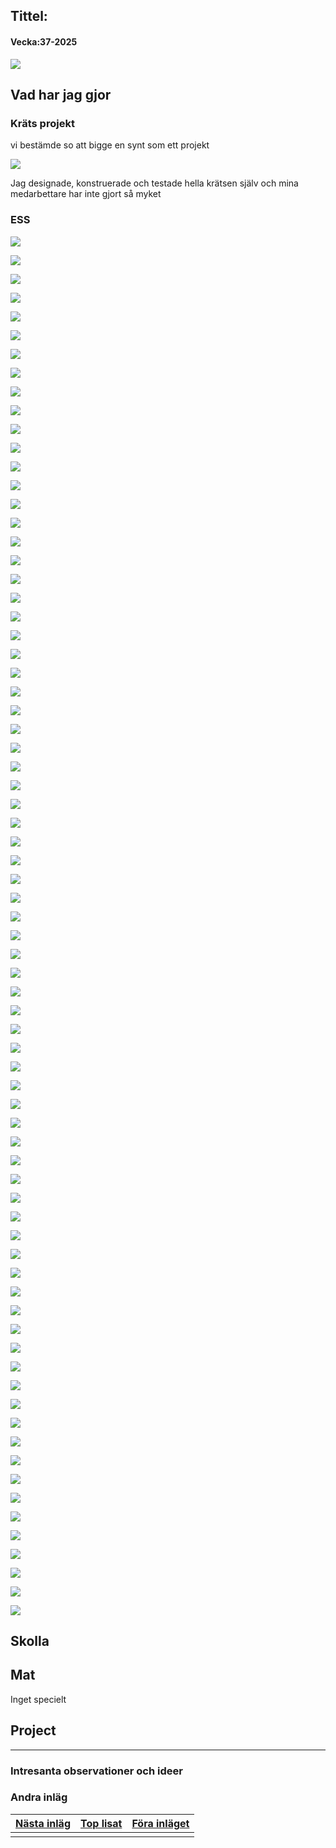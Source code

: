 ## Tittel:

#### Vecka:37-2025

![](37-25/20250921_215312_whats-something-u-would-add-to-gacha-life-2-if-u-could-v0-qxupdrqys40c1.webp)

## Vad har jag gjor

### Kräts projekt

vi bestämde so att bigge en synt som ett projekt

![](37-25/20250921_220722_PXL_20250914_095547383.webp)

Jag designade, konstruerade och testade hella krätsen själv och mina medarbettare har inte gjort så myket

### ESS

![](37-25/20250921_230049_PXL_20250920_092002347.MP.jpg)

![](37-25/20250921_230049_PXL_20250920_100901879.MP.jpg)

![](37-25/20250921_230049_PXL_20250920_100944766.MP.jpg)

![](37-25/20250921_230049_PXL_20250920_104333818.MP.jpg)

![](37-25/20250921_230049_PXL_20250920_092240771.MP.jpg)

![](37-25/20250921_230049_PXL_20250920_103158690.jpg)

![](37-25/20250921_230049_PXL_20250920_103132643.jpg)

![](37-25/20250921_230049_PXL_20250920_103151393.jpg)

![](37-25/20250921_230049_PXL_20250920_101459725.jpg)

![](37-25/20250921_230049_PXL_20250920_101304100.jpg)

![](37-25/20250921_230049_PXL_20250920_103137134.jpg)

![](37-25/20250921_230048_PXL_20250920_103918774.jpg)

![](37-25/20250921_230048_PXL_20250920_103347247.jpg)

![](37-25/20250921_230049_PXL_20250920_103713977.jpg)

![](37-25/20250921_230048_PXL_20250920_103719538.jpg)

![](37-25/20250921_230049_PXL_20250920_101314794.jpg)

![](37-25/20250921_230049_PXL_20250920_100951929.jpg)

![](37-25/20250921_230049_PXL_20250920_103628280.jpg)

![](37-25/20250921_230049_PXL_20250920_100444145.jpg)

![](37-25/20250921_230048_PXL_20250920_105353714.jpg)

![](37-25/20250921_230048_PXL_20250920_103825016.jpg)

![](37-25/20250921_230048_PXL_20250920_103721820.jpg)

![](37-25/20250921_230048_PXL_20250920_103643027.jpg)

![](37-25/20250921_230048_PXL_20250920_103637102.jpg)

![](37-25/20250921_230048_PXL_20250920_105800029.jpg)

![](37-25/20250921_230048_PXL_20250920_104643308.jpg)

![](37-25/20250921_230049_PXL_20250920_100457923.jpg)

![](37-25/20250921_230048_PXL_20250920_103645306.jpg)

![](37-25/20250921_230048_PXL_20250920_103254790.jpg)

![](37-25/20250921_230048_PXL_20250920_105326184.jpg)

![](37-25/20250921_230049_PXL_20250920_103533541.jpg)

![](37-25/20250921_230049_PXL_20250920_103154306.jpg)

![](37-25/20250921_230048_PXL_20250920_104845056.jpg)

![](37-25/20250921_230048_PXL_20250920_105348462.jpg)

![](37-25/20250921_230048_PXL_20250920_105529890.jpg)

![](37-25/20250921_230048_PXL_20250920_103700447.jpg)

![](37-25/20250921_230048_PXL_20250920_104733993.jpg)

![](37-25/20250921_230048_PXL_20250920_105445233.jpg)

![](37-25/20250921_230048_PXL_20250920_104640773.jpg)

![](37-25/20250921_230048_PXL_20250920_104639311.jpg)

![](37-25/20250921_230049_PXL_20250920_100945253.jpg)

![](37-25/20250921_230049_PXL_20250920_105654139.jpg)

![](37-25/20250921_230048_PXL_20250920_104811010.jpg)

![](37-25/20250921_230048_PXL_20250920_105513429.jpg)

![](37-25/20250921_230048_PXL_20250920_103555409.jpg)

![](37-25/20250921_230048_PXL_20250920_100937890.jpg)

![](37-25/20250921_230048_PXL_20250920_103515802.jpg)

![](37-25/20250921_230048_PXL_20250920_104835361.jpg)

![](37-25/20250921_230048_PXL_20250920_103538982.jpg)

![](37-25/20250921_230048_PXL_20250920_104759989.jpg)

![](37-25/20250921_230048_PXL_20250920_104824877.jpg)

![](37-25/20250921_230048_PXL_20250920_095529324.jpg)

![](37-25/20250921_230048_PXL_20250920_104315177.jpg)

![](37-25/20250921_230048_PXL_20250920_104147496.jpg)

![](37-25/20250921_230048_PXL_20250920_105517840.jpg)

![](37-25/20250921_230048_PXL_20250920_104740927.jpg)

![](37-25/20250921_230048_PXL_20250920_103141437.jpg)

![](37-25/20250921_230048_PXL_20250920_104856553.jpg)

![](37-25/20250921_230048_PXL_20250920_105407116.jpg)

![](37-25/20250921_230048_PXL_20250920_105916331.jpg)

![](37-25/20250921_230048_PXL_20250920_104859975.jpg)

![](37-25/20250921_230048_PXL_20250920_104831705.jpg)

![](37-25/20250921_230048_PXL_20250920_104548591.jpg)

![](37-25/20250921_230048_PXL_20250920_104322621.jpg)

![](37-25/20250921_230048_PXL_20250920_104839164.jpg)

![](37-25/20250921_230048_PXL_20250920_105450222.jpg)

![](37-25/20250921_230048_PXL_20250920_103145735.jpg)

![](37-25/20250921_230048_PXL_20250920_105409779.jpg)

![](37-25/20250921_230049_PXL_20250920_105553660.jpg)

![](37-25/20250921_230048_PXL_20250920_110030111.jpg)

![](37-25/20250921_230048_PXL_20250920_105553442.jpg)

![](37-25/20250921_230048_PXL_20250920_100903044.jpg)

![](37-25/20250921_230048_PXL_20250920_105532241.jpg)

![](37-25/20250921_230048_PXL_20250920_103921005.jpg)

## Skolla


## Mat

Inget specielt

## Project

---

### Intresanta observationer och ideer

### Andra inläg


| [Nästa inläg](https://caspian.rosengren.nu/blog/.html) | [Top lisat](https://caspian.rosengren.nu/blog.html) | [Föra inläget](https://caspian.rosengren.nu/blog/31-25.html) |
| ---------------------------------------------------------- | ----------------------------------------------------- | ---------------------------------------------------------------- |
|                                                          |                                                     |                                                                |
